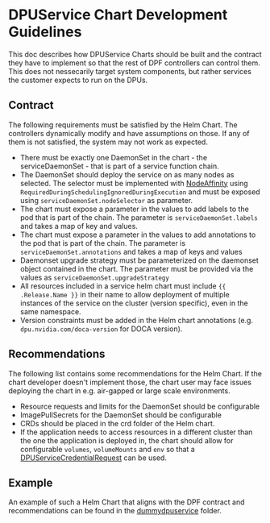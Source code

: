 # DPUService Chart Development Guidelines

This doc describes how DPUService Charts should be built and the contract they have to implement so that the rest of DPF
controllers can control them. This does not nessecarily target system components, but rather services the customer
expects to run on the DPUs.

## Contract

The following requirements must be satisfied by the Helm Chart. The controllers dynamically modify and have
assumptions on those. If any of them is not satisfied, the system may not work as expected.

* There must be exactly one DaemonSet in the chart - the serviceDaemonSet - that is part of a service function chain.
* The DaemonSet should deploy the service on as many nodes as selected. The selector must be implemented with [NodeAffinity](https://pkg.go.dev/k8s.io/api@v0.32.1/core/v1#NodeAffinity)
  using `RequiredDuringSchedulingIgnoredDuringExecution` and must be exposed using `serviceDaemonSet.nodeSelector` as parameter.
* The chart must expose a parameter in the values to add labels to the pod that is part of the chain. The parameter is
  `serviceDaemonSet.labels` and takes a map of key and values.
* The chart must expose a parameter in the values to add annotations to the pod that is part of the chain. The parameter
  is `serviceDaemonSet.annotations` and takes a map of keys and values
* Daemonset upgrade strategy must be parameterized on the daemonset object contained in the chart. The parameter must
  be provided via the values as `serviceDaemonSet.upgradeStrategy`
* All resources included in a service helm chart must include `{{ .Release.Name }}` in their name to allow deployment of
  multiple instances of the service on the cluster (version specific), even in the same namespace.
* Version constraints must be added in the Helm chart annotations (e.g. `dpu.nvidia.com/doca-version` for DOCA version).

## Recommendations

The following list contains some recommendations for the Helm Chart. If the chart developer doesn't implement those, the
chart user may face issues deploying the chart in e.g. air-gapped or large scale environments.

* Resource requests and limits for the DaemonSet should be configurable
* ImagePullSecrets for the DaemonSet should be configurable
* CRDs should be placed in the crd folder of the Helm chart.
* If the application needs to access resources in a different cluster than the one the application is deployed in, the
  chart should allow for configurable `volumes`, `volumeMounts` and `env` so that a [DPUServiceCredentialRequest](dpuservice_credential_request.md)
  can be used.

## Example

An example of such a Helm Chart that aligns with the DPF contract and recommendations can be found in the [dummydpuservice](../../deploy/dpuservices/dummydpuservice)
folder.

